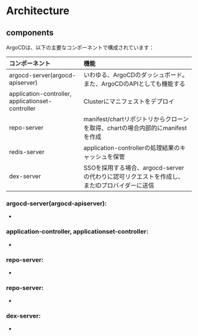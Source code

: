 # Architecture
## components
ArgoCDは、以下の主要なコンポーネントで構成されています：


|コンポーネント| 機能 |
|:--|:--|
|argocd-server(argocd-apiserver)|いわゆる、ArgoCDのダッシュボード。また、ArgoCDのAPIとしても機能する|
|application-controller, applicationset-controller|Clusterにマニフェストをデプロイ|
|repo-server|manifest/chartリポジトリからクローンを取得、chartの場合内部的にmanifestを作成|
|redis-server|application-controllerの処理結果のキャッシュを保管|
|dex-server|SSOを採用する場合、argocd-serverの代わりに認可リクエストを作成し、またIDプロバイダーに送信|


### **argocd-server(argocd-apiserver)**: 
   - 

### **application-controller, applicationset-controller**: 
   - 

### **repo-server**: 
   - 

### **repo-server**: 
   - 

### **dex-server**: 
   - 

